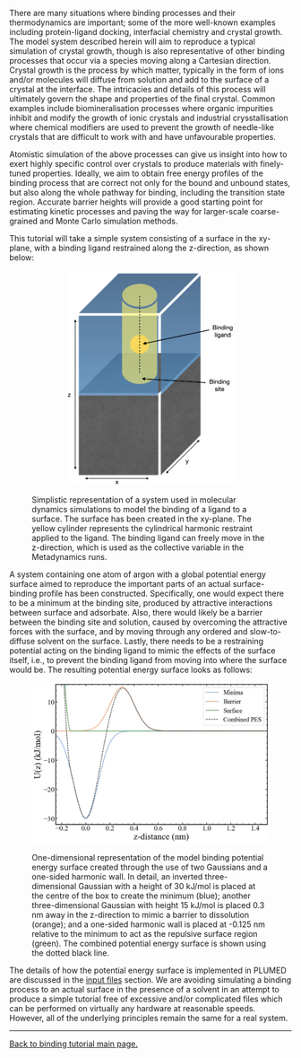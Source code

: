 There are many situations where binding processes and their thermodynamics are important; some of the more well-known examples including protein-ligand docking, interfacial chemistry and crystal growth. The model system described herein will aim to reproduce a typical simulation of crystal growth, though is also representative of other binding processes that occur via a species moving along a Cartesian direction. Crystal growth is the process by which matter, typically in the form of ions and/or molecules will diffuse from solution and add to the surface of a crystal at the interface. The intricacies and details of this process will ultimately govern the shape and properties of the final crystal. Common examples include biomineralisation processes where organic impurities inhibit and modify the growth of ionic crystals and industrial crysstallisation where chemical modifiers are used to prevent the growth of needle-like crystals that are difficult to work with and have unfavourable properties.

Atomistic simulation of the above processes can give us insight into how to exert highly specific control over crystals to produce materials with finely-tuned properties. Ideally, we aim to obtain free energy profiles of the binding process that are correct not only for the bound and unbound states, but also along the whole pathway for binding, including the transition state region. Accurate barrier heights will provide a good starting point for estimating kinetic processes and paving the way for larger-scale coarse-grained and Monte Carlo simulation methods.

This tutorial will take a simple system consisting of a surface in the xy-plane, with a binding ligand restrained along the z-direction, as shown below:

<figure>
<p align="center" >
<a href="link">
<img src="figures/simple_binding_figure.jpeg" alt="smpl_bnding" width="300"></a></p>
<figcaption>Simplistic representation of a system used in molecular dynamics simulations to model the binding of a ligand to a surface. The surface has been created in the xy-plane. The yellow cylinder represents the cylindrical harmonic restraint applied to the ligand. The binding ligand can freely move in the z-direction, which is used as the collective variable in the Metadynamics runs.</figcaption>
</figure>

A system containing one atom of argon with a global potential energy surface aimed to reproduce the important parts of an actual surface-binding profile has been constructed. Specifically, one would expect there to be a minimum at the binding site, produced by attractive interactions between surface and adsorbate. Also, there would likely be a barrier between the binding site and solution, caused by overcoming the attractive forces with the surface, and by moving through any ordered and slow-to-diffuse solvent on the surface. Lastly, there needs to be a restraining potential acting on the binding ligand to mimic the effects of the surface itself, i.e., to prevent the binding ligand from moving into where the surface would be. The resulting potential energy surface looks as follows:

<figure>
<p align="center" >
<a href="link">
<img src="figures/global_pes.jpg" alt="smpl_bnding" width="600"></a></p>
<figcaption>One-dimensional representation of the model binding potential energy surface created through the use of two Gaussians and a one-sided harmonic wall. In detail, an inverted three-dimensional Gaussian with a height of 30 kJ/mol is placed at the centre of the box to create the minimum (blue); another three-dimensional Gaussian with height 15 kJ/mol is placed 0.3 nm away in the z-direction to mimic a barrier to dissolution (orange); and a one-sided harmonic wall is placed at -0.125 nm relative to the minimum to act as the repulsive surface region (green). The combined potential energy surface is shown using the dotted black line.  </figcaption>
</figure>

The details of how the potential energy surface is implemented in PLUMED are discussed in the [input files](inputs.md) section. We are avoiding simulating a binding process to an actual surface in the presence of a solvent in an attempt to produce a simple tutorial free of excessive and/or complicated files which can be performed on virtually any hardware at reasonable speeds. However, all of the underlying principles remain the same for a real system.

---

[Back to binding tutorial main page.](../NAVIGATION.md)
